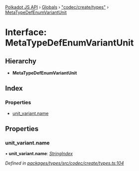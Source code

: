 [Polkadot JS API](../README.md) › [Globals](../globals.md) › ["codec/create/types"](../modules/_codec_create_types_.md) › [MetaTypeDefEnumVariantUnit](_codec_create_types_.metatypedefenumvariantunit.md)

# Interface: MetaTypeDefEnumVariantUnit

## Hierarchy

* **MetaTypeDefEnumVariantUnit**

## Index

### Properties

* [unit_variant.name](_codec_create_types_.metatypedefenumvariantunit.md#unit_variant.name)

## Properties

###  unit_variant.name

• **unit_variant.name**: *[StringIndex](../modules/_codec_create_types_.md#stringindex)*

*Defined in [packages/types/src/codec/create/types.ts:104](https://github.com/polkadot-js/api/blob/8fb64f77cd/packages/types/src/codec/create/types.ts#L104)*
